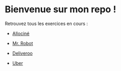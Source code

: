 # Bienvenue sur mon repo !

Retrouvez tous les exercices en cours :

- [Allociné](allocine.html)

- [Mr. Robot](mrrobot/index.html)

- [Deliveroo](deliveroo/index.html)

- [Uber](uber/index.html)